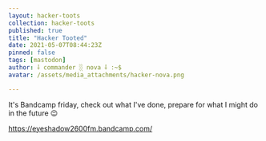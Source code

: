 ```yaml
---
layout: hacker-toots
collection: hacker-toots
published: true
title: "Hacker Tooted"
date: 2021-05-07T08:44:23Z
pinned: false
tags: [mastodon]
author: ⸸ commander ░ nova ⸸ :~$
avatar: /assets/media_attachments/hacker-nova.png

---
```


<p>It&#39;s Bandcamp friday, check out what I&#39;ve done, prepare for what I might do in the future 😉</p><p><a href="https://eyeshadow2600fm.bandcamp.com/" target="_blank" rel="nofollow noopener noreferrer" translate="no"><span class="invisible">https://</span><span class="">eyeshadow2600fm.bandcamp.com/</span><span class="invisible"></span></a></p>


